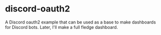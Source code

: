 # discord-oauth2

A Discord oauth2 example that can be used as a base to make dashboards for Discord bots. Later, I'll make a full fledge dashboard.
